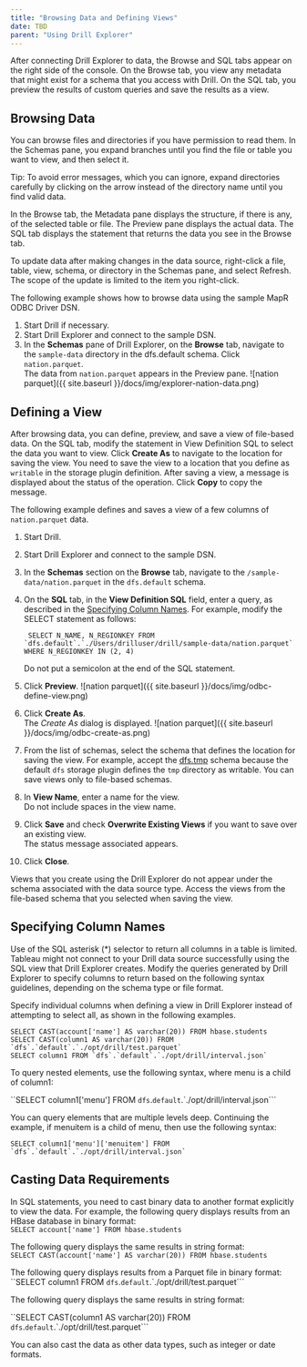 ```yaml
---
title: "Browsing Data and Defining Views"
date: TBD 
parent: "Using Drill Explorer"
---
```

After connecting Drill Explorer to data, the Browse and SQL tabs appear on the right side of the console. On the Browse tab, you view any metadata that might exist for a schema that you access with Drill. On the SQL tab, you preview the results
of custom queries and save the results as a view.

## Browsing Data

You can browse files and directories if you have permission to read them. In the Schemas pane, you expand branches until you find the file or table you want to view, and then select it. 

Tip: To avoid error messages, which you can ignore, expand directories carefully by clicking on the arrow instead of the directory name until you find valid data. 

In the Browse tab, the Metadata pane displays the structure, if there is any, of the selected table or file. The Preview pane displays the actual data. The SQL tab displays the statement that returns the data you see in the Browse tab.

To update data after making changes in the data source, right-click a file, table, view, schema, or directory in the Schemas pane, and select Refresh. The scope of the update is limited to the item you right-click.

The following example shows how to browse data using the sample MapR ODBC Driver DSN.

1. Start Drill if necessary.  
2. Start Drill Explorer and connect to the sample DSN.  
3. In the **Schemas** pane of Drill Explorer, on the **Browse** tab, navigate to the `sample-data` directory in the dfs.default schema. Click `nation.parquet`.  
   The data from `nation.parquet` appears in the Preview pane.
   ![nation parquet]({{ site.baseurl }}/docs/img/explorer-nation-data.png) 


## Defining a View
After browsing data, you can define, preview, and save a view of file-based data. On the SQL tab, modify the statement in View Definition SQL to select the data you want to view. Click **Create As** to navigate to the location for saving the view. You need to save the view to a location that you define as `writable` in the storage plugin definition. After saving a view, a message is displayed about the status of the operation. Click **Copy** to copy the message.

The following example defines and saves a view of a few columns of `nation.parquet` data.

1. Start Drill.  
2. Start Drill Explorer and connect to the sample DSN.  
3. In the **Schemas** section on the **Browse** tab, navigate to the `/sample-data/nation.parquet` in the `dfs.default` schema. 
4. On the **SQL** tab, in the **View Definition SQL** field, enter a query, as described in the [Specifying Column Names](). For example, modify the SELECT statement as follows:

        SELECT N_NAME, N_REGIONKEY FROM `dfs.default`.`./Users/drilluser/drill/sample-data/nation.parquet` WHERE N_REGIONKEY IN (2, 4)
   Do not put a semicolon at the end of the SQL statement.  
5. Click **Preview**.
   ![nation parquet]({{ site.baseurl }}/docs/img/odbc-define-view.png) 
6. Click **Create As**.  
   The _Create As_ dialog is displayed.
   ![nation parquet]({{ site.baseurl }}/docs/img/odbc-create-as.png) 
7. From the list of schemas, select the schema that defines the location for saving the view. For example, accept the [dfs.tmp]({{site.baseurl}}/docs/query-directory-functions/#query-directory-function-example) schema because the default `dfs` storage plugin defines the `tmp` directory as writable.
   You can save views only to file-based schemas.  
8. In **View Name**, enter a name for the view.  
    Do not include spaces in the view name.  
9. Click **Save** and check **Overwrite Existing Views** if you want to save over an existing view.   
    The status message associated appears.  
10. Click **Close**.

Views that you create using the Drill Explorer do not appear under the schema
associated with the data source type. Access the views from
the file-based schema that you selected when saving the view.

## Specifying Column Names

Use of the SQL asterisk (*) selector to return all columns in a table is limited. Tableau might not connect to your Drill data source successfully using
the SQL view that Drill Explorer creates. Modify the
queries generated by Drill Explorer to specify columns to return based on the following
syntax guidelines, depending on the schema type or file format.

Specify individual columns when defining a view in Drill Explorer instead of attempting to select all, as shown in the following examples.

    SELECT CAST(account['name'] AS varchar(20)) FROM hbase.students
    SELECT CAST(column1 AS varchar(20)) FROM `dfs`.`default`.`./opt/drill/test.parquet`
    SELECT column1 FROM `dfs`.`default`.`./opt/drill/interval.json`

To query nested elements, use the following syntax, where menu is a child of column1:

``SELECT column1['menu'] FROM `dfs`.`default`.`./opt/drill/interval.json```

You can query elements that are multiple levels deep. Continuing the example, if
menuitem is a child of menu, then use the following syntax:

    SELECT column1['menu']['menuitem'] FROM `dfs`.`default`.`./opt/drill/interval.json`

## Casting Data Requirements

In SQL statements, you need to cast
binary data to another format explicitly to view the data. For example, the following query
displays results from an HBase database in binary format:  
`SELECT account['name'] FROM hbase.students`

The following query displays the same results in string format:  
`SELECT CAST(account['name'] AS varchar(20)) FROM hbase.students`

The following query displays results from a Parquet file in binary format:  
``SELECT column1 FROM `dfs`.`default`.`./opt/drill/test.parquet```

The following query displays the same results in string format:

``SELECT CAST(column1 AS varchar(20)) FROM `dfs`.`default`.`./opt/drill/test.parquet```

You can also cast the data as other data types, such as integer or date formats.
